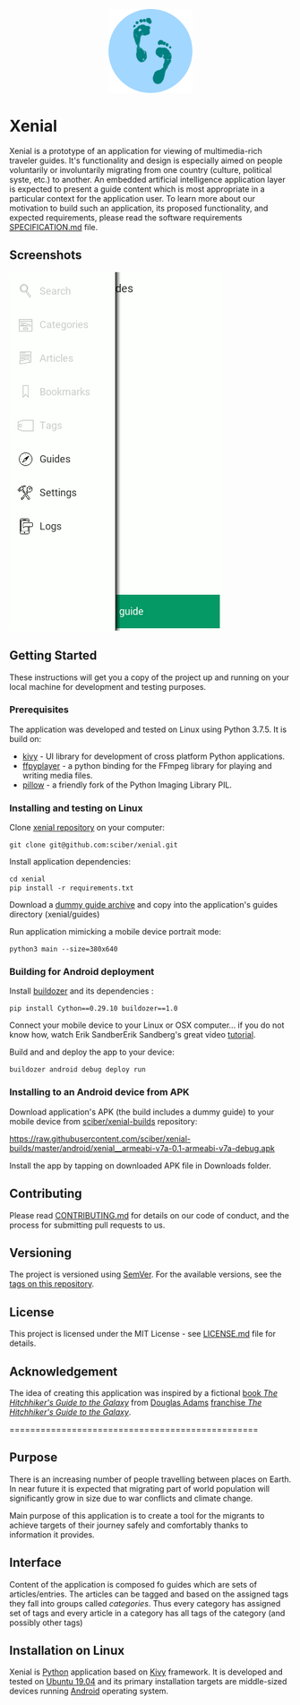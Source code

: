 <p align="center"><img src="https://raw.githubusercontent.com/sciber/xenial/master/icon.png" width="150"></p>

# Xenial

Xenial is a prototype of an application for viewing of multimedia-rich traveler guides. It's functionality and design is 
especially aimed on people voluntarily or involuntarily migrating from one country (culture, political syste, etc.) 
to another. An embedded artificial intelligence application layer is expected to present a guide content which is
most appropriate in a particular context for the application user. To learn more about our motivation to build such
an application, its proposed functionality, and expected requirements, please read the software requirements 
[SPECIFICATION.md](https://github.com/sciber/xenial/blob/master/SPECIFICATION.md) file. 


## Screenshots

![Screenshots](screenshots.gif)

## Getting Started

These instructions will get you a copy of the project up and running on your local machine for development and testing
purposes. 

### Prerequisites

The application was developed and tested on Linux using Python 3.7.5. It is build on: 

 * [kivy](https://kivy.org) - UI library for development of cross platform Python applications. 
 * [ffpyplayer](https://github.com/matham/ffpyplayer) - a python binding for the FFmpeg library for playing and writing 
 media files.
 * [pillow](https://github.com/python-pillow/Pillow) - a friendly fork of the Python Imaging Library PIL.

### Installing and testing on Linux

Clone [xenial repository](https://github.com/sciber/xenial) 
on your computer:
```
git clone git@github.com:sciber/xenial.git  
```

Install application dependencies:
```
cd xenial
pip install -r requirements.txt
```

Download a [dummy guide archive](https://raw.githubusercontent.com/sciber/xenial-guides/master/dist/dummy/alice_v0.1.zip) and copy 
into the application's guides directory (xenial/guides)

Run application mimicking a mobile device portrait mode:
```
python3 main --size=380x640
```

### Building for Android deployment

Install [buildozer](https://github.com/kivy/buildozer) and its dependencies :
```
pip install Cython==0.29.10 buildozer==1.0
```

Connect your mobile device to your Linux or OSX computer... if you do not know how, watch 
Erik SandberErik Sandberg's great video [tutorial](https://www.youtube.com/watch?v=EupAeyL8zAo). 

Build and and deploy the app to your device:
```
buildozer android debug deploy run 
```

### Installing to an Android device from APK

Download application's APK (the build includes a dummy guide) to your mobile device from [sciber/xenial-builds](https://https://github.com/sciber/xenial-builds)
repository:

<https://raw.githubusercontent.com/sciber/xenial-builds/master/android/xenial__armeabi-v7a-0.1-armeabi-v7a-debug.apk>

Install the app by tapping on downloaded APK file in Downloads folder.


## Contributing

Please read [CONTRIBUTING.md](https://github.com/sciber/xenial/blob/master/CONTRIBUTING.md) for details on our code of conduct, and the process for submitting pull requests to us.


## Versioning

The project is versioned using [SemVer](https://semver.org/). For the available versions, see the 
[tags on this repository](https://github.com/sciber/xenial/tags).


## License

This project is licensed under the MIT License - see [LICENSE.md](LICENSE.md) file for details.


## Acknowledgement

The idea of creating this application was inspired by a fictional 
[book *The Hitchhiker's Guide to the Galaxy*](https://en.wikipedia.org/wiki/The_Hitchhiker%27s_Guide_to_the_Galaxy_(fictional))
from [Douglas Adams](https://en.wikipedia.org/wiki/Douglas_Adams) 
[franchise *The Hitchhiker's Guide to the Galaxy*](https://en.wikipedia.org/wiki/The_Hitchhiker%27s_Guide_to_the_Galaxy_(fictional)).

================================================

Purpose
-------
There is an increasing number of people travelling between places on Earth.
In near future it is expected that migrating part of world population
will significantly grow in size due to war conflicts and climate change.

Main purpose of this application is to create a tool for the migrants to
achieve targets of their journey safely and comfortably thanks 
to information it provides.


Interface
---------
Content of the application is composed fo guides which are sets of 
articles/entries. The articles can be tagged and based on the assigned tags they
fall into groups called *categories*. Thus every category has assigned
set of tags and every article in a category has all tags of the category
(and possibly other tags)


Installation on Linux
---------------------
Xenial is [Python](https://www.python.org) application based on 
[Kivy](https://kivy.org) framework. It is developed and tested on 
[Ubuntu 19.04](http://releases.ubuntu.com/19.04/) and its primary
installation targets are middle-sized devices running 
[Android](https://en.wikipedia.org/wiki/Android_(operating_system))
operating system.

